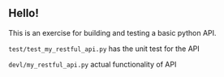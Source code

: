 <h2> Hello! </h2>

This is an exercise for building and testing a basic python API.

`test/test_my_restful_api.py` has the unit test for the API

`devl/my_restful_api.py` actual functionality of API
